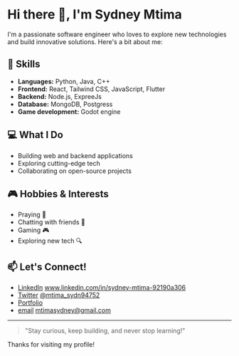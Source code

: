 # Hi there 👋, I'm Sydney Mtima

I'm a passionate software engineer who loves to explore new technologies and build innovative solutions. Here's a bit about me:

## 🚀 Skills
- **Languages:** Python, Java, C++
- **Frontend:** React, Tailwind CSS, JavaScript, Flutter
- **Backend:** Node.js, ExpreeJs
- **Database:** MongoDB, Postgress
- **Game development:** Godot engine

## 💻 What I Do
- Building web and backend applications
- Exploring cutting-edge tech
- Collaborating on open-source projects

## 🎮 Hobbies & Interests
- Praying 🙏
- Chatting with friends 💬
- Gaming 🎮
- Exploring new tech 🔍

## 📫 Let's Connect!
- [LinkedIn](#) www.linkedin.com/in/sydney-mtima-92190a306
- [Twitter](#) [@mtima_sydn94752](https://x.com/mtima_sydn94752)
- [Portfolio](#)
- [email](#) mtimasydney@gmail.com

---

> "Stay curious, keep building, and never stop learning!"

Thanks for visiting my profile!
